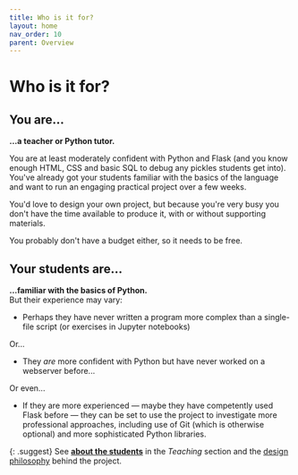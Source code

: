 ```yaml
---
title: Who is it for?
layout: home
nav_order: 10
parent: Overview
---
```


# Who is it for?

## You are...

**...a teacher or Python tutor.**

You are at least moderately confident with Python and Flask (and you know enough
HTML, CSS and basic SQL to debug any pickles students get into). You've already
got your students familiar with the basics of the language and want to run an
engaging practical project over a few weeks.

You'd love to design your own project, but because you're very busy you don't
have the time available to produce it, with or without supporting materials.

You probably don't have a budget either, so it needs to be free.


## Your students are...

**...familiar with the basics of Python.**  
But their experience may vary:

* Perhaps they have never written a program more complex than a single-file
  script (or exercises in Jupyter notebooks)

Or...

* They _are_ more confident with Python but have never worked on a webserver
  before...

Or even...

* If they are more experienced — maybe they have competently used Flask before
  — they can be set to use the project to investigate more professional
  approaches, including use of Git (which is otherwise optional) and more
  sophisticated Python libraries.

{: .suggest}
See **[about the students](../teaching/students)** in the _Teaching_ section
and the [design philosophy](../about/design) behind the project.
